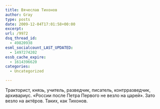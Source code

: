 ```yaml
---
title: Вячеслав Тихонов
author: Gray
type: posts
date: 2009-12-04T17:01:58+00:00
excerpt:
url: /9972
dsq_thread_id:
  - 49820938
esml_socialcount_LAST_UPDATED:
  - 1497274202
essb_cache_expire:
  - 1614396620
categories:
  - Uncategorized

---
```








Тракторист, князь, учитель, разведчик, писатель, контрразведчик, архивариус. &#171;России после Петра Первого не везло на царей&#187;. Зато везло на актёров. Таких, как Тихонов.